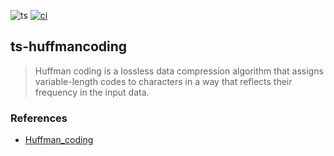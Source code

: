 ![ts](https://badgen.net/badge/Built%20With/TypeScript/blue)
[![ci](https://github.com/2bfe26/ts-huffmancoding/actions/workflows/ci.yaml/badge.svg?branch=master)](https://github.com/2bfe26/ts-huffmancoding/actions/workflows/ci.yaml)

## ts-huffmancoding

> Huffman coding is a lossless data compression algorithm that assigns variable-length codes to characters in a way that reflects their frequency in the input data.

### References

- [Huffman_coding](https://en.wikipedia.org/wiki/Huffman_coding)
